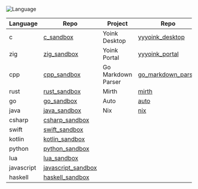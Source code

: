 ![Language](https://github-readme-stats.vercel.app/api/top-langs/?username=permalik&size_weight=0.5&count_weight=0.5&theme=apprentice&card_width=650&langs_count=20&custom_title=Languages&layout=compact)

| Language   | Repo                                                                     | Project              | Repo                                                                     |
|------------|--------------------------------------------------------------------------|----------------------|--------------------------------------------------------------------------|
| c          | [c_sandbox](https://github.com/permalik/c_sandbox)                   | Yoink Desktop        | [yyyoink_desktop](https://github.com/permalik/yyyoink_desktop)           |
| zig        | [zig_sandbox](https://github.com/permalik/zig_sandbox)               | Yoink Portal         | [yyyoink_portal](https://github.com/permalik/yyyoink_portal)             |
| cpp        | [cpp_sandbox](https://github.com/permalik/cpp_sandbox)               | Go Markdown Parser   | [go_markdown_parser](https://github.com/permalik/go_markdown_parser)     |
| rust       | [rust_sandbox](https://github.com/permalik/rust_sandbox)             | Mirth                | [mirth](https://github.com/permalik/mirth)                               |
| go         | [go_sandbox](https://github.com/permalik/go_sandbox)                 | Auto                 | [auto](https://github.com/permalik/auto)                                 |
| java       | [java_sandbox](https://github.com/permalik/java_sandbox)             | Nix                  | [nix](https://github.com/permalik/nix)                                   |
| csharp     | [csharp_sandbox](https://github.com/permalik/csharp_sandbox)         |                      |                                                                          |
| swift      | [swift_sandbox](https://github.com/permalik/swift_sandbox)           |                      |                                                                          |
| kotlin     | [kotlin_sandbox](https://github.com/permalik/kotlin_sandbox)         |                      |                                                                          |
| python     | [python_sandbox](https://github.com/permalik/python_sandbox)         |                      |                                                                          |
| lua        | [lua_sandbox](https://github.com/permalik/lua_sandbox)               |                      |                                                                          |
| javascript | [javascript_sandbox](https://github.com/permalik/javascript_sandbox) |                      |                                                                          |
| haskell    | [haskell_sandbox](https://github.com/permalik/haskell_sandbox)       |                      |                                                                          |

<!--
![Language](https://github-readme-stats.vercel.app/api/top-langs/?username=permalik&size_weight=0.5&count_weight=0.5&theme=apprentice&langs_count=20&custom_title=Languages&layout=compact)
-->

<!--
**permalik/permalik** is a ✨ _special_ ✨ repository because its `README.md` (this file) appears on your GitHub profile.

Here are some ideas to get you started:

- 🔭 I’m currently working on ...
- 🌱 I’m currently learning ...
- 👯 I’m looking to collaborate on ...
- 🤔 I’m looking for help with ...
- 💬 Ask me about ...
- 📫 How to reach me: ...
- 😄 Pronouns: ...
- ⚡ Fun fact: ...
-->
